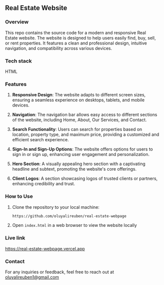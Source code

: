 ## Real Estate Website 

### Overview
This repo contains the source code for a modern and responsive Real Estate website. The website is designed to help users easily find, buy, sell, or rent properties. It features a clean and professional design, intuitive navigation, and compatibility across various devices.

### Tech stack
HTML
### Features
1. **Responsive Design**: The website adapts to different screen sizes, ensuring a seamless experience on desktops, tablets, and mobile devices.

2. **Navigation**: The navigation bar allows easy access to different sections of the website, including Home, About, Our Services, and Contact.

3. **Search Functionality**: Users can search for properties based on location, property type, and maximum price, providing a customized and efficient search experience.

4. **Sign-In and Sign-Up Options**: The website offers options for users to sign in or sign up, enhancing user engagement and personalization.

5. **Hero Section**: A visually appealing hero section with a captivating headline and subtext, promoting the website's core offerings.

6. **Client Logos**: A section showcasing logos of trusted clients or partners, enhancing credibility and trust.

### How to Use
1. Clone the repository to your local machine:

    ```bash
    https://github.com/oluyalireuben/real-estate-webpage
    ```

2. Open `index.html` in a web browser to view the website locally

### Live link 
https://real-estate-webpage.vercel.app

### Contact
For any inquiries or feedback, feel free to reach out at oluyalireuben1@gmail.com
